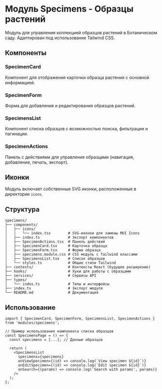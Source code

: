 # Модуль Specimens - Образцы растений

Модуль для управления коллекцией образцов растений в Ботаническом саду. Адаптирован под использование Tailwind CSS.

## Компоненты

### SpecimenCard

Компонент для отображения карточки образца растения с основной информацией.

### SpecimenForm

Форма для добавления и редактирования образцов растений.

### SpecimensList

Компонент списка образцов с возможностью поиска, фильтрации и пагинации.

### SpecimenActions

Панель с действиями для управления образцами (навигация, добавление, печать, экспорт).

## Иконки

Модуль включает собственные SVG иконки, расположенные в директории `icons`.

## Структура

```
specimens/
├── components/
│   ├── icons/
│   │   └── index.tsx        # SVG-иконки для замены MUI Icons
│   ├── index.ts             # Экспорт компонентов
│   ├── SpecimenActions.tsx  # Панель действий
│   ├── SpecimenCard.tsx     # Карточка образца
│   ├── SpecimenForm.tsx     # Форма образца
│   ├── specimens.module.css # CSS модуль с Tailwind классами
│   ├── SpecimensList.tsx    # Список образцов
│   └── styles.ts            # Общие стили Tailwind
├── contexts/                # Контексты React (будущее расширение)
├── hooks/                   # Хуки для работы с образцами
├── services/                # Сервисы API
├── types/
│   └── index.ts             # Типы и интерфейсы
├── index.ts                 # Экспорт модуля
└── README.md                # Документация
```

## Использование

```tsx
import { SpecimenCard, SpecimenForm, SpecimensList, SpecimenActions } from 'modules/specimens';

// Пример использования компонента списка образцов
const SpecimensPage = () => {
  const specimens = [...]; // Данные образцов

  return (
    <SpecimensList
      specimens={specimens}
      onViewSpecimen={(id) => console.log(`View specimen ${id}`)}
      onEditSpecimen={(id) => console.log(`Edit specimen ${id}`)}
      onSearch={(params) => console.log('Search with params', params)}
    />
  );
};
```
